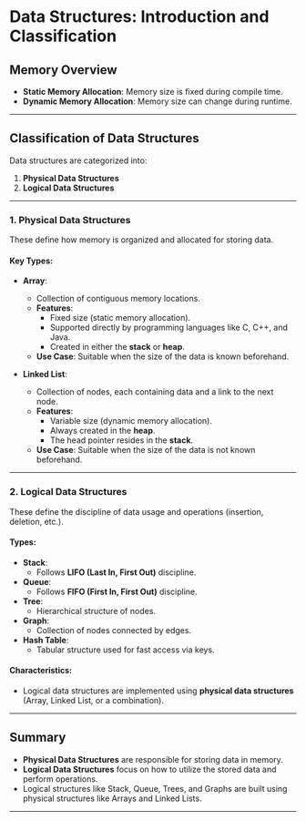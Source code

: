 # Data Structures: Introduction and Classification

## Memory Overview
- **Static Memory Allocation**: Memory size is fixed during compile time.
- **Dynamic Memory Allocation**: Memory size can change during runtime.

---

## Classification of Data Structures
Data structures are categorized into:
1. **Physical Data Structures**  
2. **Logical Data Structures**

---

### 1. Physical Data Structures
These define how memory is organized and allocated for storing data.

#### Key Types:
- **Array**:
  - Collection of contiguous memory locations.
  - **Features**:
    - Fixed size (static memory allocation).
    - Supported directly by programming languages like C, C++, and Java.
    - Created in either the **stack** or **heap**.
  - **Use Case**: Suitable when the size of the data is known beforehand.

- **Linked List**:
  - Collection of nodes, each containing data and a link to the next node.
  - **Features**:
    - Variable size (dynamic memory allocation).
    - Always created in the **heap**.
    - The head pointer resides in the **stack**.
  - **Use Case**: Suitable when the size of the data is not known beforehand.

---

### 2. Logical Data Structures
These define the discipline of data usage and operations (insertion, deletion, etc.).

#### Types:
- **Stack**:
  - Follows **LIFO (Last In, First Out)** discipline.
- **Queue**:
  - Follows **FIFO (First In, First Out)** discipline.
- **Tree**:
  - Hierarchical structure of nodes.
- **Graph**:
  - Collection of nodes connected by edges.
- **Hash Table**:
  - Tabular structure used for fast access via keys.

#### Characteristics:
- Logical data structures are implemented using **physical data structures** (Array, Linked List, or a combination).

---

## Summary
- **Physical Data Structures** are responsible for storing data in memory.
- **Logical Data Structures** focus on how to utilize the stored data and perform operations.
- Logical structures like Stack, Queue, Trees, and Graphs are built using physical structures like Arrays and Linked Lists.

---
